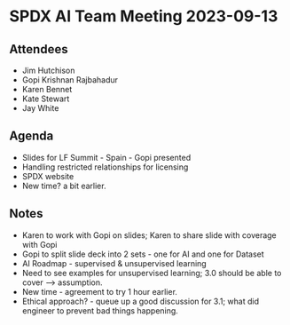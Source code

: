# SPDX AI Team Meeting 2023-09-13

## Attendees
* Jim Hutchison
* Gopi Krishnan Rajbahadur
* Karen Bennet
* Kate Stewart
* Jay White

## Agenda 
* Slides for LF Summit - Spain - Gopi presented
* Handling restricted relationships for licensing
* SPDX website
* New time?  a bit earlier.

## Notes
* Karen to work with Gopi on slides;  Karen to share slide with coverage with Gopi
* Gopi to split slide deck into 2 sets - one for AI and one for Dataset
* AI Roadmap - supervised & unsupervised learning
* Need to see examples for unsupervised learning;  3.0 should be able to cover -->  assumption.
* New time - agreement to try 1 hour earlier. 
* Ethical approach? - queue up a good discussion for 3.1;  what did engineer to prevent bad things happening.
